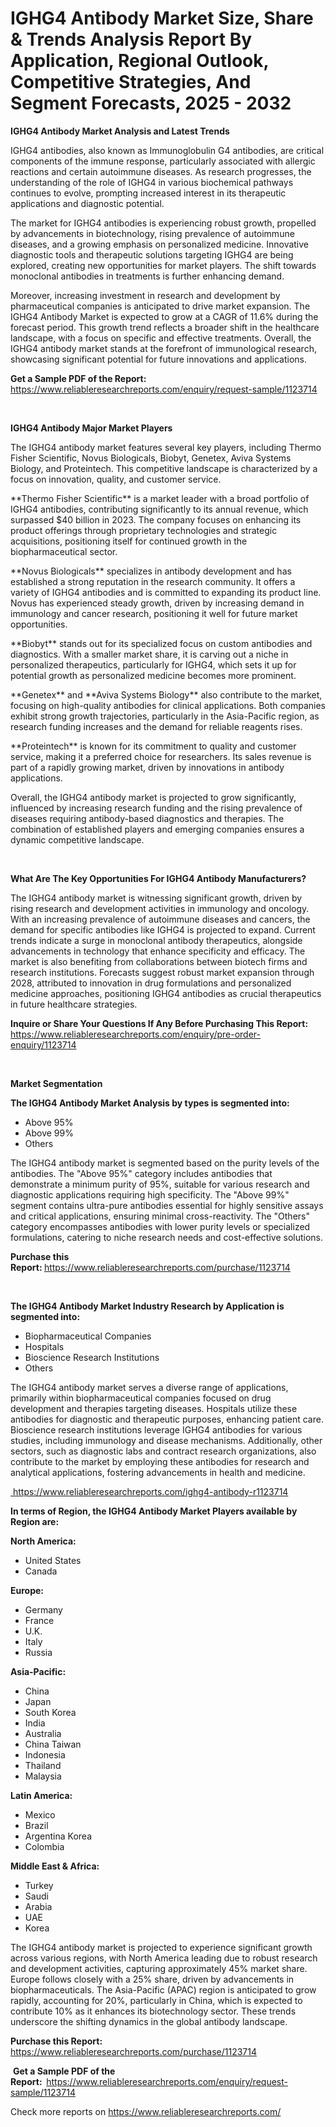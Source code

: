 <p><h1>IGHG4 Antibody Market Size, Share & Trends Analysis Report By Application, Regional Outlook, Competitive Strategies, And Segment Forecasts, 2025 - 2032</h1></p><p><strong>IGHG4 Antibody Market Analysis and Latest Trends</strong></p>
<p><p>IGHG4 antibodies, also known as Immunoglobulin G4 antibodies, are critical components of the immune response, particularly associated with allergic reactions and certain autoimmune diseases. As research progresses, the understanding of the role of IGHG4 in various biochemical pathways continues to evolve, prompting increased interest in its therapeutic applications and diagnostic potential.</p><p>The market for IGHG4 antibodies is experiencing robust growth, propelled by advancements in biotechnology, rising prevalence of autoimmune diseases, and a growing emphasis on personalized medicine. Innovative diagnostic tools and therapeutic solutions targeting IGHG4 are being explored, creating new opportunities for market players. The shift towards monoclonal antibodies in treatments is further enhancing demand.</p><p>Moreover, increasing investment in research and development by pharmaceutical companies is anticipated to drive market expansion. The IGHG4 Antibody Market is expected to grow at a CAGR of 11.6% during the forecast period. This growth trend reflects a broader shift in the healthcare landscape, with a focus on specific and effective treatments. Overall, the IGHG4 antibody market stands at the forefront of immunological research, showcasing significant potential for future innovations and applications.</p></p>
<p><strong>Get a Sample PDF of the Report:&nbsp;</strong> <a href="https://www.reliableresearchreports.com/enquiry/request-sample/1123714?utm_campaign=2746&utm_medium=2&utm_source=Github&utm_content=ia&utm_term=03032025&utm_id=ighg4-antibody">https://www.reliableresearchreports.com/enquiry/request-sample/1123714</a></p>
<p>&nbsp;</p>
<p><strong>IGHG4 Antibody Major Market Players</strong></p>
<p><p>The IGHG4 antibody market features several key players, including Thermo Fisher Scientific, Novus Biologicals, Biobyt, Genetex, Aviva Systems Biology, and Proteintech. This competitive landscape is characterized by a focus on innovation, quality, and customer service.</p><p>**Thermo Fisher Scientific** is a market leader with a broad portfolio of IGHG4 antibodies, contributing significantly to its annual revenue, which surpassed $40 billion in 2023. The company focuses on enhancing its product offerings through proprietary technologies and strategic acquisitions, positioning itself for continued growth in the biopharmaceutical sector.</p><p>**Novus Biologicals** specializes in antibody development and has established a strong reputation in the research community. It offers a variety of IGHG4 antibodies and is committed to expanding its product line. Novus has experienced steady growth, driven by increasing demand in immunology and cancer research, positioning it well for future market opportunities.</p><p>**Biobyt** stands out for its specialized focus on custom antibodies and diagnostics. With a smaller market share, it is carving out a niche in personalized therapeutics, particularly for IGHG4, which sets it up for potential growth as personalized medicine becomes more prominent.</p><p>**Genetex** and **Aviva Systems Biology** also contribute to the market, focusing on high-quality antibodies for clinical applications. Both companies exhibit strong growth trajectories, particularly in the Asia-Pacific region, as research funding increases and the demand for reliable reagents rises.</p><p>**Proteintech** is known for its commitment to quality and customer service, making it a preferred choice for researchers. Its sales revenue is part of a rapidly growing market, driven by innovations in antibody applications.</p><p>Overall, the IGHG4 antibody market is projected to grow significantly, influenced by increasing research funding and the rising prevalence of diseases requiring antibody-based diagnostics and therapies. The combination of established players and emerging companies ensures a dynamic competitive landscape.</p></p>
<p>&nbsp;</p>
<p><strong>What Are The Key Opportunities For IGHG4 Antibody Manufacturers?</strong></p>
<p><p>The IGHG4 antibody market is witnessing significant growth, driven by rising research and development activities in immunology and oncology. With an increasing prevalence of autoimmune diseases and cancers, the demand for specific antibodies like IGHG4 is projected to expand. Current trends indicate a surge in monoclonal antibody therapeutics, alongside advancements in technology that enhance specificity and efficacy. The market is also benefiting from collaborations between biotech firms and research institutions. Forecasts suggest robust market expansion through 2028, attributed to innovation in drug formulations and personalized medicine approaches, positioning IGHG4 antibodies as crucial therapeutics in future healthcare strategies.</p></p>
<p><strong>Inquire or Share Your Questions If Any Before Purchasing This Report:</strong> <a href="https://www.reliableresearchreports.com/enquiry/pre-order-enquiry/1123714?utm_campaign=2746&utm_medium=2&utm_source=Github&utm_content=ia&utm_term=03032025&utm_id=ighg4-antibody">https://www.reliableresearchreports.com/enquiry/pre-order-enquiry/1123714</a></p>
<p>&nbsp;</p>
<p><strong>Market Segmentation</strong></p>
<p><strong>The IGHG4 Antibody Market Analysis by types is segmented into:</strong></p>
<p><ul><li>Above 95%</li><li>Above 99%</li><li>Others</li></ul></p>
<p><p>The IGHG4 antibody market is segmented based on the purity levels of the antibodies. The "Above 95%" category includes antibodies that demonstrate a minimum purity of 95%, suitable for various research and diagnostic applications requiring high specificity. The "Above 99%" segment contains ultra-pure antibodies essential for highly sensitive assays and critical applications, ensuring minimal cross-reactivity. The "Others" category encompasses antibodies with lower purity levels or specialized formulations, catering to niche research needs and cost-effective solutions.</p></p>
<p><strong>Purchase this Report:&nbsp;</strong><a href="https://www.reliableresearchreports.com/purchase/1123714?utm_campaign=2746&utm_medium=2&utm_source=Github&utm_content=ia&utm_term=03032025&utm_id=ighg4-antibody">https://www.reliableresearchreports.com/purchase/1123714</a></p>
<p>&nbsp;</p>
<p><strong>The IGHG4 Antibody Market Industry Research by Application is segmented into:</strong></p>
<p><ul><li>Biopharmaceutical Companies</li><li>Hospitals</li><li>Bioscience Research Institutions</li><li>Others</li></ul></p>
<p><p>The IGHG4 antibody market serves a diverse range of applications, primarily within biopharmaceutical companies focused on drug development and therapies targeting diseases. Hospitals utilize these antibodies for diagnostic and therapeutic purposes, enhancing patient care. Bioscience research institutions leverage IGHG4 antibodies for various studies, including immunology and disease mechanisms. Additionally, other sectors, such as diagnostic labs and contract research organizations, also contribute to the market by employing these antibodies for research and analytical applications, fostering advancements in health and medicine.</p></p>
<p><a href="https://www.reliableresearchreports.com/ighg4-antibody-r1123714?utm_campaign=2746&utm_medium=2&utm_source=Github&utm_content=ia&utm_term=03032025&utm_id=ighg4-antibody">&nbsp;https://www.reliableresearchreports.com/ighg4-antibody-r1123714</a></p>
<p><strong>In terms of Region, the IGHG4 Antibody Market Players available by Region are:</strong></p>
<p>
    <p> <strong> North America: </strong>
        <ul>
            <li>United States</li>
            <li>Canada</li>
        </ul>
        </p> 
    <p> <strong> Europe: </strong>
        <ul>
            <li>Germany</li>
            <li>France</li>
            <li>U.K.</li>
            <li>Italy</li>
            <li>Russia</li>
        </ul>
        </p> 
    <p> <strong> Asia-Pacific: </strong>
        <ul>
            <li>China</li>
            <li>Japan</li>
            <li>South Korea</li>
            <li>India</li>
            <li>Australia</li>
            <li>China Taiwan</li>
            <li>Indonesia</li>
            <li>Thailand</li>
            <li>Malaysia</li>
        </ul>
        </p> 
    <p> <strong> Latin America: </strong>
        <ul>
            <li>Mexico</li>
            <li>Brazil</li>
            <li>Argentina Korea</li>
            <li>Colombia</li>
        </ul>
        </p> 
    <p> <strong> Middle East & Africa: </strong>
        <ul>
            <li>Turkey</li>
            <li>Saudi</li>
            <li>Arabia</li>
            <li>UAE</li>
            <li>Korea</li>
        </ul>
    </p>
    </p>
<p><p>The IGHG4 antibody market is projected to experience significant growth across various regions, with North America leading due to robust research and development activities, capturing approximately 45% market share. Europe follows closely with a 25% share, driven by advancements in biopharmaceuticals. The Asia-Pacific (APAC) region is anticipated to grow rapidly, accounting for 20%, particularly in China, which is expected to contribute 10% as it enhances its biotechnology sector. These trends underscore the shifting dynamics in the global antibody landscape.</p></p>
<p><strong>Purchase this Report: </strong><a href="https://www.reliableresearchreports.com/purchase/1123714?utm_campaign=2746&utm_medium=2&utm_source=Github&utm_content=ia&utm_term=03032025&utm_id=ighg4-antibody">https://www.reliableresearchreports.com/purchase/1123714</a></p>
<p>&nbsp;<strong>Get a Sample PDF of the Report:&nbsp;&nbsp;</strong><a href="https://www.reliableresearchreports.com/enquiry/request-sample/1123714?utm_campaign=2746&utm_medium=2&utm_source=Github&utm_content=ia&utm_term=03032025&utm_id=ighg4-antibody">https://www.reliableresearchreports.com/enquiry/request-sample/1123714</a></p>
<p><strong></strong></p>
<p>Check more reports on <a href="https://www.reliableresearchreports.com/?utm_campaign=2746&utm_medium=2&utm_source=Github&utm_content=ia&utm_term=03032025&utm_id=ighg4-antibody">https://www.reliableresearchreports.com/</a></p>